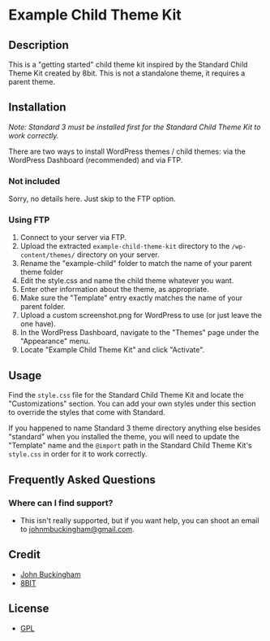 # Example Child Theme Kit

## Description

This is a "getting started" child theme kit inspired by the Standard Child Theme Kit created by 8bit. This is not a standalone theme, it requires a parent theme.

## Installation

*Note: Standard 3 must be installed first for the Standard Child Theme Kit to work correctly.*

There are two ways to install WordPress themes / child themes: via the WordPress Dashboard (recommended) and via FTP. 

### Not included

Sorry, no details here. Just skip to the FTP option.

### Using FTP

1. Connect to your server via FTP.
2. Upload the extracted ```example-child-theme-kit``` directory to the ```/wp-content/themes/``` directory on your server.
3. Rename the "example-child" folder to match the name of your parent theme folder
4. Edit the style.css and name the child theme whatever you want.
5. Enter other information about the theme, as appropriate.
6. Make sure the "Template" entry exactly matches the name of your parent folder.
7. Upload a custom screenshot.png for WordPress to use (or just leave the one have). 
8. In the WordPress Dashboard, navigate to the "Themes" page under the "Appearance" menu.
9. Locate "Example Child Theme Kit" and click "Activate".

## Usage

Find the ```style.css``` file for the Standard Child Theme Kit and locate the "Customizations" section. You can add your own styles under this section to override the styles that come with Standard.

If you happened to name Standard 3 theme directory anything else besides "standard" when you installed the theme, you will need to update the "Template" name and the ```@import``` path in the Standard Child Theme Kit's ```style.css``` in order for it to work correctly.

## Frequently Asked Questions

### Where can I find support?
* This isn't really supported, but if you want help, you can shoot an email to johnmbuckingham@gmail.com.

## Credit

* [John Buckingham](mailto:johnmbuckingham@gmail.com)
* [8BIT](http://8bit.io)

## License

* [GPL](http://www.gnu.org/licenses/gpl-3.0.html)